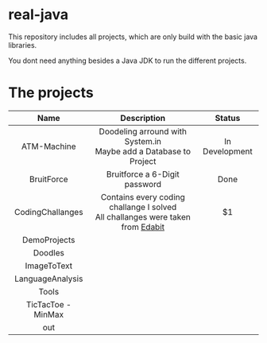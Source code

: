 # real-java
This repository includes all projects, which are only build with the basic java libraries.

You dont need anything besides a Java JDK to run the different projects.

# The projects
| Name   |      Description     |  Status |
|:----------:|:-------------:|:------:|
| ATM-Machine |  Doodeling arround with System.in <br> Maybe add a Database to Project| In Development |
| BruitForce | Bruitforce a 6-Digit password | Done |
| CodingChallanges | Contains every coding challange I solved <br> All challanges were taken from [Edabit](www.edabit.com/challanges) |    $1 |
| DemoProjects | | |
| Doodles | | |
| ImageToText | | |
| LanguageAnalysis | | |
| Tools | | |
| TicTacToe - MinMax | | |
| out | | |
